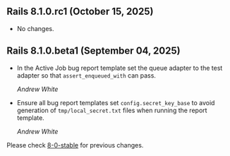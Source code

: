 ## Rails 8.1.0.rc1 (October 15, 2025) ##

*   No changes.


## Rails 8.1.0.beta1 (September 04, 2025) ##

*   In the Active Job bug report template set the queue adapter to the
    test adapter so that `assert_enqueued_with` can pass.

    *Andrew White*

*   Ensure all bug report templates set `config.secret_key_base` to avoid
    generation of `tmp/local_secret.txt` files when running the report template.

    *Andrew White*

Please check [8-0-stable](https://github.com/rails/rails/blob/8-0-stable/guides/CHANGELOG.md) for previous changes.
